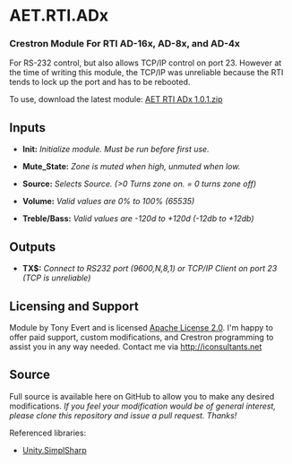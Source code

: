 # AET.RTI.ADx
### Crestron Module For RTI AD-16x, AD-8x, and AD-4x
For RS-232 control, but also allows TCP/IP control on port 23. However at the time of writing this module, the TCP/IP was unreliable because the RTI tends to lock up the port and has to be rebooted.

To use, download the latest module:
[AET RTI ADx 1.0.1.zip](https://github.com/tony722/AET.RTI.ADx/releases/download/v1.0.1/AET.RTI.ADx.1.0.zip)

## Inputs
* **Init:** *Initialize module. Must be run before first use.*

* **Mute_State:** *Zone is muted when high, unmuted when low.*
* **Source:** *Selects Source. (>0 Turns zone on. = 0 turns zone off)*
* **Volume:** *Valid values are 0% to 100% (65535)*
* **Treble/Bass:** *Valid values are -120d to +120d (-12db to +12db)*

## Outputs
* **TX$:** *Connect to RS232 port (9600,N,8,1) or TCP/IP Client on port 23 (TCP is unreliable)*

## Licensing and Support
Module by Tony Evert and is licensed [Apache License 2.0](https://www.tldrlegal.com/license/apache-license-2-0-apache-2-0).
I'm happy to offer paid support, custom modifications, and Crestron programming to assist you in any way needed. Contact me via http://iconsultants.net

## Source
Full source is available here on GitHub to allow you to make any desired modifications. _If you feel your modification would be of general interest, please clone this repository and issue a pull request. Thanks!_

Referenced libraries:
* [Unity.SimplSharp](https://github.com/tony722/Unity.SimplSharp)